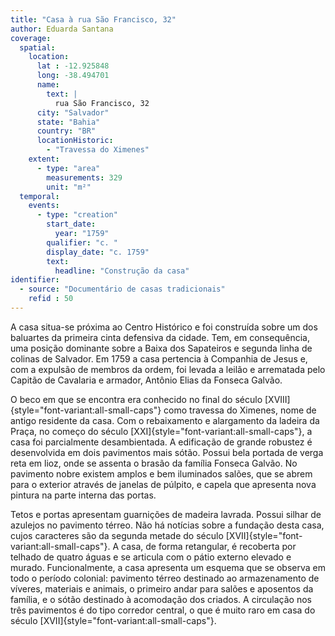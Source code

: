 ```yaml
---
title: "Casa à rua São Francisco, 32"
author: Eduarda Santana     
coverage:
  spatial:
    location:
      lat : -12.925848
      long: -38.494701
      name:
        text: |
          rua São Francisco, 32
      city: "Salvador"
      state: "Bahia"
      country: "BR"
      locationHistoric:
        - "Travessa do Ximenes"
    extent:
      - type: "area"
        measurements: 329
        unit: "m²"
  temporal:
    events:
      - type: "creation"
        start_date:
          year: "1759"
        qualifier: "c. "
        display_date: "c. 1759"
        text:
          headline: "Construção da casa"
identifier:
  - source: "Documentário de casas tradicionais"
    refid : 50
---
```


A casa situa-se próxima ao Centro Histórico e foi construída sobre
um dos baluartes da primeira cinta defensiva da cidade.
Tem, em consequência, uma posição dominante sobre a Baixa dos Sapateiros
e segunda linha de colinas de Salvador.
Em 1759 a casa pertencia à Companhia de Jesus e,
com a expulsão de membros da ordem,
foi levada a leilão e arrematada pelo Capitão de Cavalaria e armador,
Antônio Elias da Fonseca Galvão. 

O beco em que se encontra era conhecido no final do
século [XVIII]{style="font-variant:all-small-caps"} como travessa do Ximenes,
nome de antigo residente da casa.
Com o rebaixamento e alargamento da ladeira da Praça,
no começo do século [XXI]{style="font-variant:all-small-caps"},
a casa foi parcialmente desambientada.
A edificação de grande robustez é desenvolvida em dois pavimentos mais sótão.
Possui bela portada de verga reta em lioz,
onde se assenta o brasão da família Fonseca Galvão.
No pavimento nobre existem amplos e bem iluminados salões,
que se abrem para o exterior através de janelas de púlpito,
e capela que apresenta nova pintura na parte interna das portas.

Tetos e portas apresentam guarnições de madeira lavrada.
Possui silhar de azulejos no pavimento térreo.
Não há notícias sobre a fundação desta casa,
cujos caracteres são da segunda metade do século
[XVII]{style="font-variant:all-small-caps"}.
A casa, de forma retangular, é recoberta por telhado de quatro águas
e se articula com o pátio externo elevado e murado.
Funcionalmente, a casa apresenta um esquema que se observa em
todo o período colonial:
pavimento térreo destinado ao armazenamento de víveres,
materiais e animais, o primeiro andar para salões e
aposentos da família, e o sótão destinado à acomodação dos criados.
A circulação nos três pavimentos é do tipo corredor central,
o que é muito raro em casa do século [XVII]{style="font-variant:all-small-caps"}.
